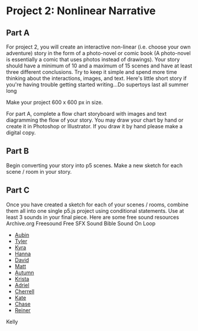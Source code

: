 
# Project 2: Nonlinear Narrative

## Part A
For project 2, you will create an interactive non-linear (i.e. choose your own adventure) story in the form of a photo-novel or comic book (A photo-novel is essentially a comic that uses photos instead of drawings). Your story should have a minimum of 10 and a maximum of 15 scenes and have at least three different conclusions. Try to keep it simple and spend more time thinking about the interactions, images, and text. Here's little short story if you're having trouble getting started writing...Do supertoys last all summer long

Make your project 600 x 600 px in size.

For part A, complete a flow chart storyboard with images and text diagramming the flow of your story. You may draw your chart by hand or create it in Photoshop or Illustrator. If you draw it by hand please make a digital copy. 


## Part B
Begin converting your story into p5 scenes. Make a new sketch for each scene / room in your story.


## Part C
Once you have created a sketch for each of your scenes / rooms, combine them all into one single p5.js project using conditional statements. Use at least 3 sounds in your final piece. Here are some free sound resources
Archive.org
Freesound
Free SFX
Sound Bible
Sound On Loop


* [Aubin](https://editor.p5js.org/ameschuler@gmail.com/sketches/H1H0MtGj7)
* [Tyler](https://editor.p5js.org/tmarks2/sketches/HJLeBMX9X)
* [Kyra](https://editor.p5js.org/kaknauer/sketches/HylcoNac7)
* [Hanna](https://editor.p5js.org/hanna/sketches/rJCt7YZom)
* [David](https://editor.p5js.org/davidniles/sketches/ryGl4pZjX)
* [Matt](https://editor.p5js.org/mtether@lion.lmu.edu/sketches/B1ldsNugqQ)
* [Autumn](https://editor.p5js.org/retroauriel/sketches/B1MujIfoX)
* [Krista](https://editor.p5js.org/kristamiya/sketches/HkFBrfX9m)
* [Adriel](https://editor.p5js.org/American_Ren/sketches/BywkdLZjX)
* [Cherrell](https://editor.p5js.org/cfinister/sketches/H1QfBEfjm)
* [Kate](https://editor.p5js.org/klblasco/sketches/rJ6kd3t5m)
* [Chase](https://editor.p5js.org/full/SkKIQjYqQ)
* [Reiner](https://editor.p5js.org/ReinerKarnadi/sketches/ByUDcqKqm)

Kelly
